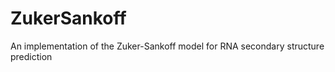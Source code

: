 ZukerSankoff
============

An implementation of the Zuker-Sankoff model for RNA secondary structure prediction
